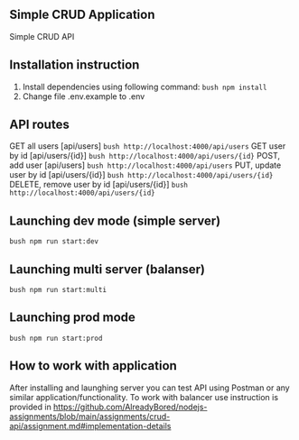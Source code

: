 ## Simple CRUD Application
Simple CRUD API

## Installation instruction
1. Install dependencies using following command: ```bush npm install```
2. Change file .env.example to .env

## API routes
GET all users [api/users] ```bush http://localhost:4000/api/users```
GET user by id [api/users/{id}] ```bush http://localhost:4000/api/users/{id}```
POST, add user [api/users] ```bush http://localhost:4000/api/users```
PUT, update user by id [api/users/{id}] ```bush http://localhost:4000/api/users/{id}```
DELETE, remove user by id [api/users/{id}] ```bush http://localhost:4000/api/users/{id}```

## Launching dev mode (simple server)
```bush npm run start:dev```

## Launching multi server (balanser)
```bush npm run start:multi```

## Launching prod mode
```bush npm run start:prod```

## How to work with application
After installing and launghing server you can test API using Postman or any similar application/functionality.
To work with balancer use instruction is provided in https://github.com/AlreadyBored/nodejs-assignments/blob/main/assignments/crud-api/assignment.md#implementation-details
